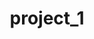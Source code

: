 ---
layout: default
title: project_1
parent: Projects
grand_parent: About
permalink: /Projects/project_1/
---